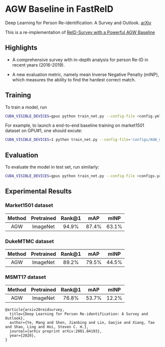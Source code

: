 # AGW Baseline in FastReID

Deep Learning for Person Re-identification:  A Survey and Outlook. [arXiv](https://arxiv.org/abs/2001.04193)

This is a re-implementation of [ReID-Survey with a Powerful AGW Baseline](https://github.com/mangye16/ReID-Survey)

## Highlights

- A comprehensive survey with in-depth analysis for person Re-ID in recent years (2016-2019).

- A new evaluation metric, namely mean Inverse Negative Penalty (mINP), which measures the ability to find the hardest correct match.

## Training

To train a model, run

```bash
CUDA_VISIBLE_DEVICES=gpus python train_net.py --config-file <config.yml>
```

For example, to launch a end-to-end baseline training on market1501 dataset on GPU#1, 
one should excute:

```bash
CUDA_VISIBLE_DEVICES=1 python train_net.py --config-file='configs/AGW_market1501.yml'
```

## Evaluation

To evaluate the model in test set, run similarly:

```bash
CUDA_VISIBLE_DEVICES=gpus python train_net.py --config-file <configs.yaml> --eval-only MODEL.WEIGHTS model.pth
```

## Experimental Results

### Market1501 dataset

| Method | Pretrained | Rank@1 | mAP | mINP |
| :---: | :---: | :---: |:---: | :---: |
| AGW |  ImageNet | 94.9% | 87.4% | 63.1% |

### DukeMTMC dataset

| Method | Pretrained | Rank@1 | mAP | mINP |
| :---: | :---: | :---: |:---: | :---: |
| AGW |  ImageNet | 89.2% | 79.5% | 44.5% |

### MSMT17 dataset

| Method | Pretrained | Rank@1 | mAP | mINP |
| :---: | :---: | :---: |:---: | :---: |
| AGW | ImageNet | 76.8% | 53.7% | 12.2% |


```
@article{arxiv20reidsurvey,
  title={Deep Learning for Person Re-identification: A Survey and Outlook},
  author={Ye, Mang and Shen, Jianbing and Lin, Gaojie and Xiang, Tao and Shao, Ling and Hoi, Steven C. H.},
  journal={arXiv preprint arXiv:2001.04193},
  year={2020},
}
```
